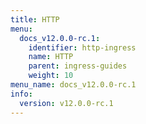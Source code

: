 ```yaml
---
title: HTTP
menu:
  docs_v12.0.0-rc.1:
    identifier: http-ingress
    name: HTTP
    parent: ingress-guides
    weight: 10
menu_name: docs_v12.0.0-rc.1
info:
  version: v12.0.0-rc.1
---
```


